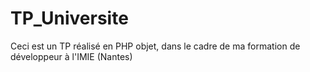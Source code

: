 # TP_Universite
Ceci est un TP réalisé en PHP objet, dans le cadre de ma formation de développeur à l'IMIE (Nantes)
